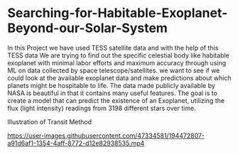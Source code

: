# Searching-for-Habitable-Exoplanet-Beyond-our-Solar-System
In this Project we have used TESS satellite data and with the help of this TESS data We are trying to find out the specific celestial body like habitable exoplanet with minimal labor efforts and maximum accuracy through using ML on data collected by space telescope/satellites. we want to see if we could look at the available exoplanet data and make predictions about which planets might be hospitable to life. The data made publicly available by NASA is beautiful in that it contains many useful features. The goal is to create a model that can predict the existence of an Exoplanet, utilizing the flux (light intensity) readings from 3198 different stars over time.

Illustration of Transit Method

https://user-images.githubusercontent.com/47334581/194472807-a91d6af1-1354-4aff-8772-d12e82938535.mp4
